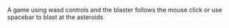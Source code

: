 A game using wasd controls and the blaster follows the mouse click or use spacebar to blast at the asteroids

